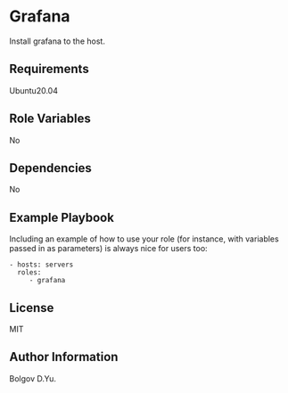 Grafana
=========

Install grafana to the host.

Requirements
------------

Ubuntu20.04

Role Variables
--------------

No

Dependencies
------------

No

Example Playbook
----------------

Including an example of how to use your role (for instance, with variables passed in as parameters) is always nice for users too:

    - hosts: servers
      roles:
         - grafana

License
-------

MIT

Author Information
------------------

Bolgov D.Yu.

